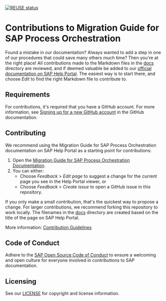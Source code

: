 [![REUSE status](https://api.reuse.software/badge/github.com/SAP-docs/btp-process-orchestration-migration-guide)](https://api.reuse.software/info/github.com/SAP-docs/btp-process-orchestration-migration-guide)

# Contributions to Migration Guide for SAP Process Orchestration

Found a mistake in our documentation? Always wanted to add a step in one of our procedures that could save many others much time? Then you're at the right place! All contributions made to the Markdown files in the [docs](docs) directory are reviewed, and if deemed valuable be added to our [official documentation on SAP Help Portal](https://help.sap.com/viewer/90c8ad90cb684ee5979856093efe7462/SHIP/en-US/c344b1c395144095834a961699293889.html). The easiest way is to start there, and choose _Edit_ to find the right Markdown file to contribute to.

## Requirements

For contributions, it's required that you have a GitHub account. For more information, see [Signing up for a new GitHub account](https://docs.github.com/en/github/getting-started-with-github/signing-up-for-a-new-github-account) in the GitHub documentation.


## Contributing

We recommend using the Migration Guide for SAP Process Orchestration documentation on SAP Help Portal as a starting point for contributions:

1. Open the [Migration Guide for SAP Process Orchestration Documentation](https://help.sap.com/viewer/90c8ad90cb684ee5979856093efe7462/SHIP/en-US/c344b1c395144095834a961699293889.html).
1. You can either:
    * Choose *Feedback* > *Edit page* to suggest a change for the current page you see in the Help Portal viewer, or
    * Choose *Feedback* > *Create issue* to open a GitHub issue in this repository.

If you only make a small contribution, that's the quickest way to propose a change. For larger contributions, we recommend forking this repository to work locally. The filenames in the [docs](docs) directory are created based on the title of the page on SAP Help Portal.

More information: [Contribution Guidelines](https://help.sap.com/products/open-documentation-initiative/contribution-guidelines/readme.html)

## Code of Conduct

Adhere to the [SAP Open Source Code of Conduct](https://github.com/SAP-docs/.github/blob/main/CODE_OF_CONDUCT.md) to ensure a welcoming and open culture for everyone involved in contributions to SAP documentation.

## Licensing

See our [LICENSE](LICENSE) for copyright and license information.










